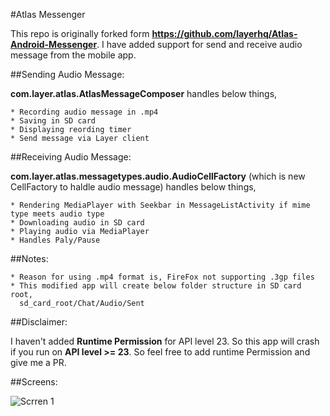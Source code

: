 #Atlas Messenger

This repo is originally forked form **https://github.com/layerhq/Atlas-Android-Messenger**. I have added support for send and receive audio message from the mobile app.


##Sending Audio Message:

**com.layer.atlas.AtlasMessageComposer** handles below things,

    * Recording audio message in .mp4
    * Saving in SD card
    * Displaying reording timer
    * Send message via Layer client

##Receiving Audio Message:

**com.layer.atlas.messagetypes.audio.AudioCellFactory** (which is new CellFactory to haldle audio message) handles below things,

    * Rendering MediaPlayer with Seekbar in MessageListActivity if mime type meets audio type
    * Downloading audio in SD card
    * Playing audio via MediaPlayer
    * Handles Paly/Pause

##Notes:

    * Reason for using .mp4 format is, FireFox not supporting .3gp files
    * This modified app will create below folder structure in SD card root,
      sd_card_root/Chat/Audio/Sent


##Disclaimer:

I haven't added **Runtime Permission** for API level 23. So this app will crash if you run on **API level >= 23**. So feel free to add runtime Permission and give me a PR. 

##Screens:

![Scrren 1](https://github.com/railskarthi/Layer-Atlas-Android-Messanger/blob/master/Screens/Screenshot_1.png)
